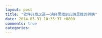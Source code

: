 ```yaml
---
layout: post
title: "软件开发之道——演绎思维到归纳思维的转换"
date: 2014-03-31 10:35:37 +0800
comments: true
categories: 
---
```

